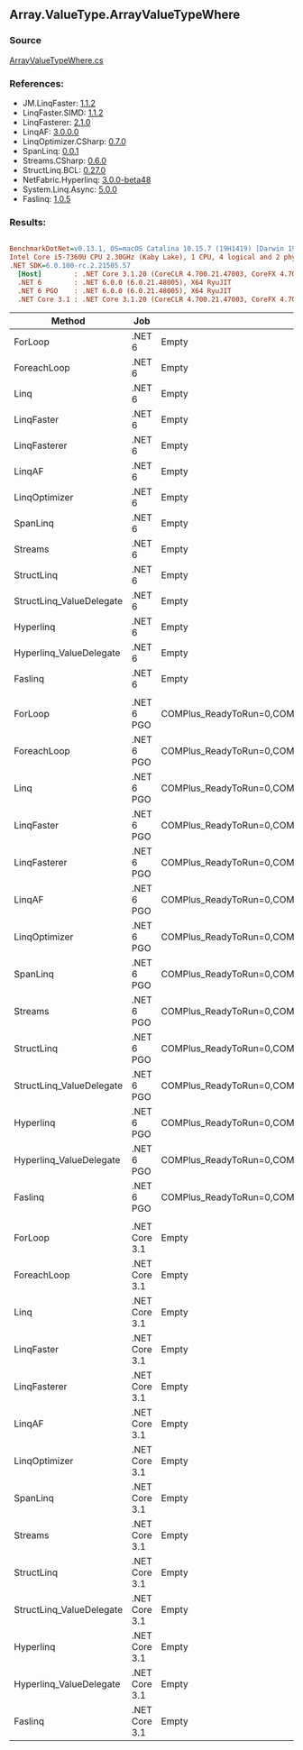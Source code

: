 ﻿## Array.ValueType.ArrayValueTypeWhere

### Source
[ArrayValueTypeWhere.cs](../LinqBenchmarks/Array/ValueType/ArrayValueTypeWhere.cs)

### References:
- JM.LinqFaster: [1.1.2](https://www.nuget.org/packages/JM.LinqFaster/1.1.2)
- LinqFaster.SIMD: [1.1.2](https://www.nuget.org/packages/LinqFaster.SIMD/1.0.3)
- LinqFasterer: [2.1.0](https://www.nuget.org/packages/LinqFasterer/2.1.0)
- LinqAF: [3.0.0.0](https://www.nuget.org/packages/LinqAF/3.0.0.0)
- LinqOptimizer.CSharp: [0.7.0](https://www.nuget.org/packages/LinqOptimizer.CSharp/0.7.0)
- SpanLinq: [0.0.1](https://www.nuget.org/packages/SpanLinq/0.0.1)
- Streams.CSharp: [0.6.0](https://www.nuget.org/packages/Streams.CSharp/0.6.0)
- StructLinq.BCL: [0.27.0](https://www.nuget.org/packages/StructLinq/0.27.0)
- NetFabric.Hyperlinq: [3.0.0-beta48](https://www.nuget.org/packages/NetFabric.Hyperlinq/3.0.0-beta48)
- System.Linq.Async: [5.0.0](https://www.nuget.org/packages/System.Linq.Async/5.0.0)
- Faslinq: [1.0.5](https://www.nuget.org/packages/Faslinq/1.0.5)

### Results:
``` ini

BenchmarkDotNet=v0.13.1, OS=macOS Catalina 10.15.7 (19H1419) [Darwin 19.6.0]
Intel Core i5-7360U CPU 2.30GHz (Kaby Lake), 1 CPU, 4 logical and 2 physical cores
.NET SDK=6.0.100-rc.2.21505.57
  [Host]        : .NET Core 3.1.20 (CoreCLR 4.700.21.47003, CoreFX 4.700.21.47101), X64 RyuJIT
  .NET 6        : .NET 6.0.0 (6.0.21.48005), X64 RyuJIT
  .NET 6 PGO    : .NET 6.0.0 (6.0.21.48005), X64 RyuJIT
  .NET Core 3.1 : .NET Core 3.1.20 (CoreCLR 4.700.21.47003, CoreFX 4.700.21.47101), X64 RyuJIT


```
|                   Method |           Job |                                                   EnvironmentVariables |       Runtime | Count |        Mean |       Error |      StdDev |      Median |         Ratio | RatioSD |   Gen 0 |   Gen 1 | Allocated |
|------------------------- |-------------- |----------------------------------------------------------------------- |-------------- |------ |------------:|------------:|------------:|------------:|--------------:|--------:|--------:|--------:|----------:|
|                  ForLoop |        .NET 6 |                                                                  Empty |      .NET 6.0 |   100 |    470.9 ns |     1.10 ns |     0.91 ns |    470.5 ns |      baseline |         |       - |       - |         - |
|              ForeachLoop |        .NET 6 |                                                                  Empty |      .NET 6.0 |   100 |    536.6 ns |     0.88 ns |     0.69 ns |    536.7 ns |  1.14x slower |   0.00x |       - |       - |         - |
|                     Linq |        .NET 6 |                                                                  Empty |      .NET 6.0 |   100 |  1,136.0 ns |     6.19 ns |     5.79 ns |  1,133.4 ns |  2.41x slower |   0.01x |  0.0496 |       - |     104 B |
|               LinqFaster |        .NET 6 |                                                                  Empty |      .NET 6.0 |   100 |  1,529.1 ns |    28.39 ns |    30.38 ns |  1,523.5 ns |  3.23x slower |   0.06x |  4.7264 |       - |   9,904 B |
|             LinqFasterer |        .NET 6 |                                                                  Empty |      .NET 6.0 |   100 |  2,279.3 ns |    15.72 ns |    14.70 ns |  2,271.9 ns |  4.84x slower |   0.03x |  3.0174 |       - |   6,328 B |
|                   LinqAF |        .NET 6 |                                                                  Empty |      .NET 6.0 |   100 |  1,290.0 ns |     7.12 ns |     6.66 ns |  1,289.6 ns |  2.74x slower |   0.01x |       - |       - |         - |
|            LinqOptimizer |        .NET 6 |                                                                  Empty |      .NET 6.0 |   100 |  8,898.7 ns |   104.05 ns |    97.33 ns |  8,848.6 ns | 18.92x slower |   0.20x | 52.0782 | 10.4065 | 134,824 B |
|                 SpanLinq |        .NET 6 |                                                                  Empty |      .NET 6.0 |   100 |    796.0 ns |     2.17 ns |     1.81 ns |    795.4 ns |  1.69x slower |   0.00x |       - |       - |         - |
|                  Streams |        .NET 6 |                                                                  Empty |      .NET 6.0 |   100 |  2,525.8 ns |    16.60 ns |    15.53 ns |  2,515.5 ns |  5.36x slower |   0.03x |  0.3929 |       - |     824 B |
|               StructLinq |        .NET 6 |                                                                  Empty |      .NET 6.0 |   100 |    673.6 ns |     2.40 ns |     2.13 ns |    674.1 ns |  1.43x slower |   0.01x |  0.0153 |       - |      32 B |
| StructLinq_ValueDelegate |        .NET 6 |                                                                  Empty |      .NET 6.0 |   100 |    582.3 ns |     2.94 ns |     2.61 ns |    580.8 ns |  1.24x slower |   0.01x |       - |       - |         - |
|                Hyperlinq |        .NET 6 |                                                                  Empty |      .NET 6.0 |   100 |  1,024.9 ns |     5.96 ns |     5.57 ns |  1,022.2 ns |  2.18x slower |   0.01x |       - |       - |         - |
|  Hyperlinq_ValueDelegate |        .NET 6 |                                                                  Empty |      .NET 6.0 |   100 |    819.9 ns |     2.44 ns |     2.28 ns |    818.4 ns |  1.74x slower |   0.01x |       - |       - |         - |
|                  Faslinq |        .NET 6 |                                                                  Empty |      .NET 6.0 |   100 |  1,853.2 ns |    12.35 ns |    10.94 ns |  1,848.8 ns |  3.93x slower |   0.03x |  3.0670 |       - |   6,424 B |
|                          |               |                                                                        |               |       |             |             |             |             |               |         |         |         |           |
|                  ForLoop |    .NET 6 PGO | COMPlus_ReadyToRun=0,COMPlus_TC_QuickJitForLoops=1,COMPlus_TieredPGO=1 |      .NET 6.0 |   100 |    449.1 ns |     1.16 ns |     1.03 ns |    448.7 ns |      baseline |         |       - |       - |         - |
|              ForeachLoop |    .NET 6 PGO | COMPlus_ReadyToRun=0,COMPlus_TC_QuickJitForLoops=1,COMPlus_TieredPGO=1 |      .NET 6.0 |   100 |    523.3 ns |     1.89 ns |     1.77 ns |    522.8 ns |  1.16x slower |   0.01x |       - |       - |         - |
|                     Linq |    .NET 6 PGO | COMPlus_ReadyToRun=0,COMPlus_TC_QuickJitForLoops=1,COMPlus_TieredPGO=1 |      .NET 6.0 |   100 |    946.6 ns |     5.72 ns |     5.07 ns |    945.8 ns |  2.11x slower |   0.01x |  0.0496 |       - |     104 B |
|               LinqFaster |    .NET 6 PGO | COMPlus_ReadyToRun=0,COMPlus_TC_QuickJitForLoops=1,COMPlus_TieredPGO=1 |      .NET 6.0 |   100 |  1,507.6 ns |    11.03 ns |    10.32 ns |  1,510.3 ns |  3.35x slower |   0.02x |  4.7264 |       - |   9,904 B |
|             LinqFasterer |    .NET 6 PGO | COMPlus_ReadyToRun=0,COMPlus_TC_QuickJitForLoops=1,COMPlus_TieredPGO=1 |      .NET 6.0 |   100 |  2,050.3 ns |    13.47 ns |    12.60 ns |  2,045.1 ns |  4.57x slower |   0.04x |  3.0174 |       - |   6,328 B |
|                   LinqAF |    .NET 6 PGO | COMPlus_ReadyToRun=0,COMPlus_TC_QuickJitForLoops=1,COMPlus_TieredPGO=1 |      .NET 6.0 |   100 |  1,136.7 ns |     8.84 ns |     6.90 ns |  1,139.0 ns |  2.53x slower |   0.01x |       - |       - |         - |
|            LinqOptimizer |    .NET 6 PGO | COMPlus_ReadyToRun=0,COMPlus_TC_QuickJitForLoops=1,COMPlus_TieredPGO=1 |      .NET 6.0 |   100 |  8,914.3 ns |   162.29 ns |   151.81 ns |  8,961.4 ns | 19.87x slower |   0.34x | 52.0782 | 10.4065 | 134,824 B |
|                 SpanLinq |    .NET 6 PGO | COMPlus_ReadyToRun=0,COMPlus_TC_QuickJitForLoops=1,COMPlus_TieredPGO=1 |      .NET 6.0 |   100 |    770.2 ns |     2.71 ns |     2.54 ns |    769.1 ns |  1.72x slower |   0.01x |       - |       - |         - |
|                  Streams |    .NET 6 PGO | COMPlus_ReadyToRun=0,COMPlus_TC_QuickJitForLoops=1,COMPlus_TieredPGO=1 |      .NET 6.0 |   100 |  1,946.8 ns |    27.19 ns |    25.43 ns |  1,939.6 ns |  4.34x slower |   0.06x |  0.3929 |       - |     824 B |
|               StructLinq |    .NET 6 PGO | COMPlus_ReadyToRun=0,COMPlus_TC_QuickJitForLoops=1,COMPlus_TieredPGO=1 |      .NET 6.0 |   100 |    645.4 ns |     3.54 ns |     3.31 ns |    645.4 ns |  1.44x slower |   0.01x |  0.0153 |       - |      32 B |
| StructLinq_ValueDelegate |    .NET 6 PGO | COMPlus_ReadyToRun=0,COMPlus_TC_QuickJitForLoops=1,COMPlus_TieredPGO=1 |      .NET 6.0 |   100 |    583.4 ns |     1.54 ns |     1.44 ns |    582.7 ns |  1.30x slower |   0.00x |       - |       - |         - |
|                Hyperlinq |    .NET 6 PGO | COMPlus_ReadyToRun=0,COMPlus_TC_QuickJitForLoops=1,COMPlus_TieredPGO=1 |      .NET 6.0 |   100 |    989.7 ns |     4.27 ns |     4.00 ns |    988.3 ns |  2.20x slower |   0.01x |       - |       - |         - |
|  Hyperlinq_ValueDelegate |    .NET 6 PGO | COMPlus_ReadyToRun=0,COMPlus_TC_QuickJitForLoops=1,COMPlus_TieredPGO=1 |      .NET 6.0 |   100 |    876.3 ns |     1.86 ns |     1.74 ns |    875.5 ns |  1.95x slower |   0.00x |       - |       - |         - |
|                  Faslinq |    .NET 6 PGO | COMPlus_ReadyToRun=0,COMPlus_TC_QuickJitForLoops=1,COMPlus_TieredPGO=1 |      .NET 6.0 |   100 |  1,821.5 ns |    19.37 ns |    16.17 ns |  1,817.5 ns |  4.06x slower |   0.04x |  3.0670 |       - |   6,424 B |
|                          |               |                                                                        |               |       |             |             |             |             |               |         |         |         |           |
|                  ForLoop | .NET Core 3.1 |                                                                  Empty | .NET Core 3.1 |   100 |    562.2 ns |     1.50 ns |     1.40 ns |    561.6 ns |      baseline |         |       - |       - |         - |
|              ForeachLoop | .NET Core 3.1 |                                                                  Empty | .NET Core 3.1 |   100 |    631.8 ns |     1.80 ns |     1.68 ns |    631.2 ns |  1.12x slower |   0.00x |       - |       - |         - |
|                     Linq | .NET Core 3.1 |                                                                  Empty | .NET Core 3.1 |   100 |  1,540.6 ns |     6.28 ns |     5.87 ns |  1,539.2 ns |  2.74x slower |   0.01x |  0.0496 |       - |     104 B |
|               LinqFaster | .NET Core 3.1 |                                                                  Empty | .NET Core 3.1 |   100 |  1,502.7 ns |    12.84 ns |    12.01 ns |  1,496.7 ns |  2.67x slower |   0.02x |  4.7264 |       - |   9,904 B |
|             LinqFasterer | .NET Core 3.1 |                                                                  Empty | .NET Core 3.1 |   100 |  2,294.4 ns |    14.89 ns |    13.20 ns |  2,290.3 ns |  4.08x slower |   0.03x |  3.0212 |       - |   6,328 B |
|                   LinqAF | .NET Core 3.1 |                                                                  Empty | .NET Core 3.1 |   100 |  1,857.2 ns |     9.65 ns |     8.06 ns |  1,856.9 ns |  3.30x slower |   0.02x |       - |       - |         - |
|            LinqOptimizer | .NET Core 3.1 |                                                                  Empty | .NET Core 3.1 |   100 | 13,966.6 ns | 1,375.28 ns | 3,500.53 ns | 16,174.9 ns | 17.74x slower |   4.99x | 50.0183 | 12.4817 | 134,855 B |
|                 SpanLinq | .NET Core 3.1 |                                                                  Empty | .NET Core 3.1 |   100 |    984.4 ns |     4.61 ns |     4.31 ns |    982.5 ns |  1.75x slower |   0.01x |       - |       - |         - |
|                  Streams | .NET Core 3.1 |                                                                  Empty | .NET Core 3.1 |   100 |  2,747.6 ns |    16.92 ns |    15.00 ns |  2,742.8 ns |  4.89x slower |   0.03x |  0.3929 |       - |     824 B |
|               StructLinq | .NET Core 3.1 |                                                                  Empty | .NET Core 3.1 |   100 |    817.2 ns |     3.39 ns |     3.17 ns |    816.5 ns |  1.45x slower |   0.01x |  0.0153 |       - |      32 B |
| StructLinq_ValueDelegate | .NET Core 3.1 |                                                                  Empty | .NET Core 3.1 |   100 |    663.6 ns |     1.77 ns |     1.57 ns |    663.3 ns |  1.18x slower |   0.00x |       - |       - |         - |
|                Hyperlinq | .NET Core 3.1 |                                                                  Empty | .NET Core 3.1 |   100 |  1,197.9 ns |     6.17 ns |     5.47 ns |  1,196.1 ns |  2.13x slower |   0.01x |       - |       - |         - |
|  Hyperlinq_ValueDelegate | .NET Core 3.1 |                                                                  Empty | .NET Core 3.1 |   100 |    890.6 ns |     2.79 ns |     2.47 ns |    890.7 ns |  1.58x slower |   0.01x |       - |       - |         - |
|                  Faslinq | .NET Core 3.1 |                                                                  Empty | .NET Core 3.1 |   100 |  1,882.1 ns |    12.22 ns |    10.20 ns |  1,879.3 ns |  3.35x slower |   0.02x |  3.0670 |       - |   6,424 B |
